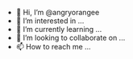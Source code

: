 - 👋 Hi, I’m @angryorangee
- 👀 I’m interested in ...
- 🌱 I’m currently learning ...
- 💞️ I’m looking to collaborate on ...
- 📫 How to reach me ...

<!---
angryorangee/angryorangee is a ✨ special ✨ repository because its `README.md` (this file) appears on your GitHub profile.
You can click the Preview link to take a look at your changes.
--->
